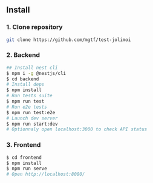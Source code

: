 ## Install
### 1. Clone repository
```bash
git clone https://github.com/mgtf/test-jolimoi
```
### 2. Backend
```bash
## Install nest cli
$ npm i -g @nestjs/cli
$ cd backend
# Install deps
$ npm install
# Run tests suite
$ npm run test
# Run e2e tests
$ npm run test:e2e
# Launch dev server 
$ npm run start:dev
# Optionnaly open localhost:3000 to check API status
```
### 3. Frontend
```bash
$ cd frontend
$ npm install
$ npm run serve
# Open http://localhost:8080/
```

